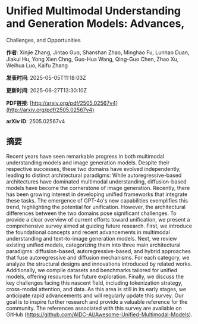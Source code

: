 # Unified Multimodal Understanding and Generation Models: Advances,
  Challenges, and Opportunities

**作者**: Xinjie Zhang, Jintao Guo, Shanshan Zhao, Minghao Fu, Lunhao Duan, Jiakui Hu, Yong Xien Chng, Guo-Hua Wang, Qing-Guo Chen, Zhao Xu, Weihua Luo, Kaifu Zhang

**发表时间**: 2025-05-05T11:18:03Z

**更新时间**: 2025-06-27T13:30:10Z

**PDF链接**: [http://arxiv.org/pdf/2505.02567v4](http://arxiv.org/pdf/2505.02567v4)

**arXiv ID**: 2505.02567v4

## 摘要

Recent years have seen remarkable progress in both multimodal understanding
models and image generation models. Despite their respective successes, these
two domains have evolved independently, leading to distinct architectural
paradigms: While autoregressive-based architectures have dominated multimodal
understanding, diffusion-based models have become the cornerstone of image
generation. Recently, there has been growing interest in developing unified
frameworks that integrate these tasks. The emergence of GPT-4o's new
capabilities exemplifies this trend, highlighting the potential for
unification. However, the architectural differences between the two domains
pose significant challenges. To provide a clear overview of current efforts
toward unification, we present a comprehensive survey aimed at guiding future
research. First, we introduce the foundational concepts and recent advancements
in multimodal understanding and text-to-image generation models. Next, we
review existing unified models, categorizing them into three main architectural
paradigms: diffusion-based, autoregressive-based, and hybrid approaches that
fuse autoregressive and diffusion mechanisms. For each category, we analyze the
structural designs and innovations introduced by related works. Additionally,
we compile datasets and benchmarks tailored for unified models, offering
resources for future exploration. Finally, we discuss the key challenges facing
this nascent field, including tokenization strategy, cross-modal attention, and
data. As this area is still in its early stages, we anticipate rapid
advancements and will regularly update this survey. Our goal is to inspire
further research and provide a valuable reference for the community. The
references associated with this survey are available on GitHub
(https://github.com/AIDC-AI/Awesome-Unified-Multimodal-Models).
